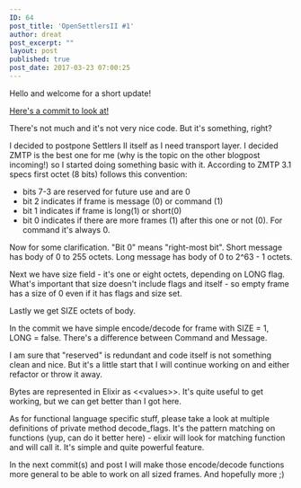 ```yaml
---
ID: 64
post_title: 'OpenSettlersII #1'
author: dreat
post_excerpt: ""
layout: post
published: true
post_date: 2017-03-23 07:00:25
---
```

Hello and welcome for a short update!

<a href="https://github.com/Dreat/OpenSettlersII/commit/362fb27af3fe41da3f0d3da5c09eef184f256b56">Here's a commit to look at!</a>

There's not much and it's not very nice code. But it's something, right?

I decided to postpone Settlers II itself as I need transport layer. I decided ZMTP is the best one for me (why is the topic on the other blogpost incoming!) so I started doing something basic with it. According to ZMTP 3.1 specs first octet (8 bits) follows this convention:
<ul>
 	<li>bits 7-3 are reserved for future use and are 0</li>
 	<li>bit 2 indicates if frame is message (0) or command (1)</li>
 	<li>bit 1 indicates if frame is long(1) or short(0)</li>
 	<li>bit 0 indicates if there are more frames (1) after this one or not (0). For command it's always 0.</li>
</ul>
Now for some clarification. "Bit 0" means "right-most bit". Short message has body of 0 to 255 octets. Long message has body of 0 to 2^63 - 1 octets.

Next we have size field - it's one or eight octets, depending on LONG flag. What's important that size doesn't include flags and itself - so empty frame has a size of 0 even if it has flags and size set.

Lastly we get SIZE octets of body.

In the commit we have simple encode/decode for frame with SIZE = 1, LONG = false. There's a difference between Command and Message.

I am sure that "reserved" is redundant and code itself is not something clean and nice. But it's a little start that I will continue working on and either refactor or throw it away.

Bytes are represented in Elixir as &lt;&lt;values&gt;&gt;. It's quite useful to get working, but we can get better than I got here.

As for functional language specific stuff, please take a look at multiple definitions of private method decode_flags. It's the pattern matching on functions (yup, can do it better here) - elixir will look for matching function and will call it. It's simple and quite powerful feature.

In the next commit(s) and post I will make those encode/decode functions more general to be able to work on all sized frames. And hopefully more ;)
